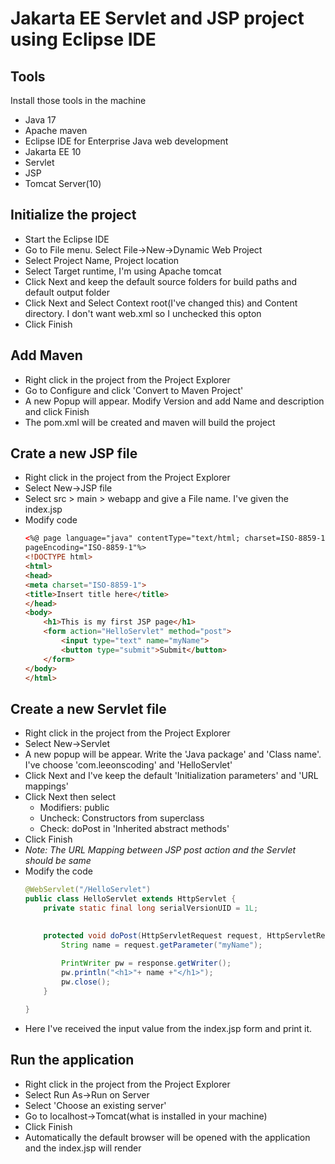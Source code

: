 # Jakarta EE Servlet and JSP project using Eclipse IDE

## Tools
Install those tools in the machine
* Java 17
* Apache maven
* Eclipse IDE for Enterprise Java web development
* Jakarta EE 10
* Servlet
* JSP
* Tomcat Server(10)

## Initialize the project
* Start the Eclipse IDE
* Go to File menu. Select File->New->Dynamic Web Project
* Select Project Name, Project location
* Select Target runtime, I'm using Apache tomcat
* Click Next and keep the default source folders for build paths and default output folder
* Click Next and Select Context root(I've changed this) and Content directory. I don't want web.xml so I unchecked this opton
* Click Finish

## Add Maven
* Right click in the project from the Project Explorer
* Go to Configure and click 'Convert to Maven Project'
* A new Popup will appear. Modify Version and add Name and description and click Finish
* The pom.xml will be created and maven will build the project

## Crate a new JSP file
* Right click in the project from the Project Explorer
* Select New->JSP file
* Select src > main > webapp and give a File name. I've given the index.jsp
* Modify code
    ```html
    <%@ page language="java" contentType="text/html; charset=ISO-8859-1"
    pageEncoding="ISO-8859-1"%>
    <!DOCTYPE html>
    <html>
    <head>
    <meta charset="ISO-8859-1">
    <title>Insert title here</title>
    </head>
    <body>
        <h1>This is my first JSP page</h1>
        <form action="HelloServlet" method="post">
            <input type="text" name="myName">
            <button type="submit">Submit</button>
        </form>
    </body>
    </html>
    ```

## Create a new Servlet file
* Right click in the project from the Project Explorer
* Select New->Servlet
* A new popup will be appear. Write the 'Java package' and 'Class name'. I've choose 'com.leeonscoding' and 'HelloServlet'
* Click Next and I've keep the default 'Initialization parameters' and 'URL mappings'
* Click Next then select
    * Modifiers: public
    * Uncheck: Constructors from superclass
    * Check: doPost in 'Inherited abstract methods'
* Click Finish
* _Note: The URL Mapping between JSP post action and the Servlet should be same_
* Modify the code
    ```java
    @WebServlet("/HelloServlet")
    public class HelloServlet extends HttpServlet {
        private static final long serialVersionUID = 1L;

        
        protected void doPost(HttpServletRequest request, HttpServletResponse response) throws ServletException, IOException {
            String name = request.getParameter("myName");
            
            PrintWriter pw = response.getWriter();
            pw.println("<h1>"+ name +"</h1>");
            pw.close();
        }

    }
    ```
* Here I've received the input value from the index.jsp form and print it.

## Run the application
* Right click in the project from the Project Explorer
* Select Run As->Run on Server
* Select 'Choose an existing server'
* Go to localhost->Tomcat(what is installed in your machine)
* Click Finish
* Automatically the default browser will be opened with the application and the index.jsp will render
